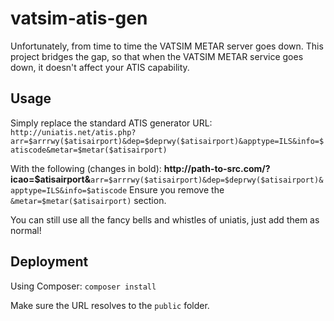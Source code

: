 # vatsim-atis-gen

Unfortunately, from time to time the VATSIM METAR server goes down. This project bridges the gap, so that when the VATSIM METAR service goes down, it doesn't affect your ATIS capability.

## Usage

Simply replace the standard ATIS generator URL:
`
http://uniatis.net/atis.php?arr=$arrrwy($atisairport)&dep=$deprwy($atisairport)&apptype=ILS&info=$atiscode&metar=$metar($atisairport)
`

With the following (changes in bold):
**<span>http</span>://path-to-src.com/?icao=\$atisairport&**`arr=$arrrwy($atisairport)&dep=$deprwy($atisairport)&apptype=ILS&info=$atiscode`
Ensure you remove the `&metar=$metar($atisairport)` section.

You can still use all the fancy bells and whistles of uniatis, just add them as normal!

## Deployment
Using Composer:
`composer install`

Make sure the URL resolves to the `public` folder.
